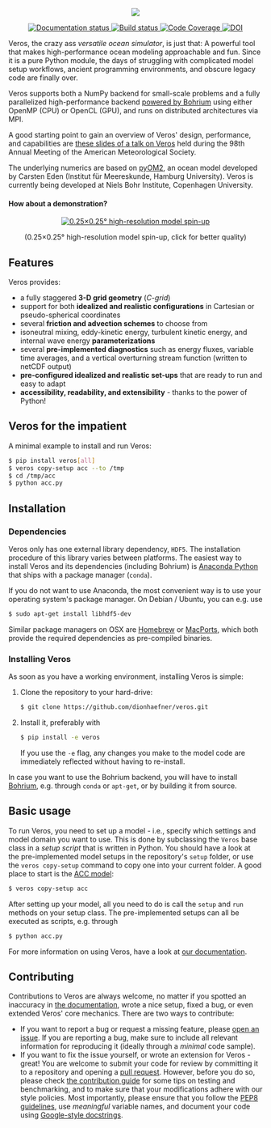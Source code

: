 <p align="center">
<img src="doc/_images/veros-logo-400px.png?raw=true">
</p>

<p align="center">
  <a href="http://veros.readthedocs.io/?badge=latest">
    <img src="https://readthedocs.org/projects/veros/badge/?version=latest" alt="Documentation status">
  </a>
  <a href="https://travis-ci.org/dionhaefner/veros">
    <img src="https://travis-ci.org/dionhaefner/veros.svg?branch=master" alt="Build status">
  </a>
  <a href="https://codecov.io/gh/dionhaefner/veros">
    <img src="https://codecov.io/gh/dionhaefner/veros/branch/master/graph/badge.svg" alt="Code Coverage">
  </a>
  <a href="https://zenodo.org/badge/latestdoi/87419383">
    <img src="https://zenodo.org/badge/87419383.svg" alt="DOI">
  </a>
</p>

Veros, the crazy ass *versatile ocean simulator*, is just that: A powerful tool
that makes high-performance ocean modeling approachable and fun. Since
it is a pure Python module, the days of struggling with complicated
model setup workflows, ancient programming environments, and obscure
legacy code are finally over.

Veros supports both a NumPy backend for small-scale problems and a fully
parallelized high-performance backend [powered by
Bohrium](https://github.com/bh107/bohrium) using either OpenMP (CPU) or
OpenCL (GPU), and runs on distributed architectures via MPI.

A good starting point to gain an overview of Veros\' design,
performance, and capabilities are [these slides of a talk on
Veros](http://slides.com/dionhaefner/veros-ams) held during the 98th
Annual Meeting of the American Meteorological Society.

The underlying numerics are based on
[pyOM2](https://wiki.cen.uni-hamburg.de/ifm/TO/pyOM2), an ocean model
developed by Carsten Eden (Institut für Meereskunde, Hamburg
University). Veros is currently being developed at Niels Bohr Institute,
Copenhagen University.

#### How about a demonstration?

<p align="center">
  <a href="https://media.giphy.com/media/dwS6EeA4OTfsZZHVE9/giphy.mp4">
      <img src="https://media.giphy.com/media/dwS6EeA4OTfsZZHVE9/giphy-downsized-large.gif" alt="0.25×0.25° high-resolution model spin-up">
  </a>
</p>

<p align="center">
(0.25×0.25° high-resolution model spin-up, click for better
quality)
</p>

## Features

Veros provides:

-   a fully staggered **3-D grid geometry** (*C-grid*)
-   support for both **idealized and realistic configurations** in
    Cartesian or pseudo-spherical coordinates
-   several **friction and advection schemes** to choose from
-   isoneutral mixing, eddy-kinetic energy, turbulent kinetic energy,
    and internal wave energy **parameterizations**
-   several **pre-implemented diagnostics** such as energy fluxes,
    variable time averages, and a vertical overturning stream function
    (written to netCDF output)
-   **pre-configured idealized and realistic set-ups** that are ready to
    run and easy to adapt
-   **accessibility, readability, and extensibility** - thanks to the
    power of Python!

## Veros for the impatient

A minimal example to install and run Veros:

```bash
$ pip install veros[all]
$ veros copy-setup acc --to /tmp
$ cd /tmp/acc
$ python acc.py
```

## Installation

### Dependencies

Veros only has one external library dependency, `HDF5`. The installation
procedure of this library varies between platforms. The easiest way to
install Veros and its dependencies (including Bohrium) is [Anaconda
Python](https://www.continuum.io/downloads) that ships with a package
manager (`conda`).

If you do not want to use Anaconda, the most convenient way is to use
your operating system\'s package manager. On Debian / Ubuntu, you can
e.g. use

```bash
$ sudo apt-get install libhdf5-dev
```

Similar package managers on OSX are [Homebrew](https://brew.sh/) or
[MacPorts](https://www.macports.org/), which both provide the required
dependencies as pre-compiled binaries.

### Installing Veros

As soon as you have a working environment, installing Veros is simple:

1.  Clone the repository to your hard-drive:

    ```bash
    $ git clone https://github.com/dionhaefner/veros.git
    ```

2.  Install it, preferably with

    ```bash
    $ pip install -e veros
    ```

    If you use the `-e` flag, any changes you make to the model code are
    immediately reflected without having to re-install.

In case you want to use the Bohrium backend, you will have to install
[Bohrium](https://github.com/bh107/bohrium), e.g. through `conda` or
`apt-get`, or by building it from source.

## Basic usage

To run Veros, you need to set up a model - i.e., specify which settings
and model domain you want to use. This is done by subclassing the
`Veros` base class in a *setup script* that is written in Python. You
should have a look at the pre-implemented model setups in the
repository\'s `setup` folder, or use the `veros copy-setup` command to
copy one into your current folder. A good place to start is the [ACC
model](https://github.com/dionhaefner/veros/blob/master/setup/acc/acc.py):

```bash
$ veros copy-setup acc
```

After setting up your model, all you need to do is call the `setup` and
`run` methods on your setup class. The pre-implemented setups can all be
executed as scripts, e.g. through

```bash
$ python acc.py
```

For more information on using Veros, have a look at [our
documentation](http://veros.readthedocs.io).

## Contributing

Contributions to Veros are always welcome, no matter if you spotted an
inaccuracy in [the documentation](http://veros.readthedocs.io), wrote a
nice setup, fixed a bug, or even extended Veros\' core mechanics. There
are two ways to contribute:

-   If you want to report a bug or request a missing feature, please
    [open an issue](https://github.com/dionhaefner/veros/issues). If you
    are reporting a bug, make sure to include all relevant information
    for reproducing it (ideally through a *minimal* code sample).
-   If you want to fix the issue yourself, or wrote an extension for
    Veros - great! You are welcome to submit your code for review by
    committing it to a repository and opening a [pull
    request](https://github.com/dionhaefner/veros/pulls). However,
    before you do so, please check [the contribution
    guide](http://veros.readthedocs.io/quickstart/get-started.html#enhancing-veros)
    for some tips on testing and benchmarking, and to make sure that
    your modifications adhere with our style policies. Most importantly,
    please ensure that you follow the [PEP8
    guidelines](https://www.python.org/dev/peps/pep-0008/), use
    *meaningful* variable names, and document your code using
    [Google-style
    docstrings](http://sphinxcontrib-napoleon.readthedocs.io/en/latest/example_google.html).
